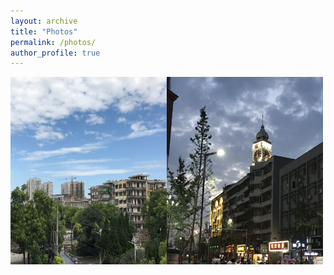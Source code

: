```yaml
---
layout: archive
title: "Photos"
permalink: /photos/
author_profile: true
---
```



<img src='/images/老河口1.jpg' alt="Lao He Kou1" width=250 height=300/><img src='/images/老河口2.jpg' alt="Lao He Kou1" width=250 height=300/>

